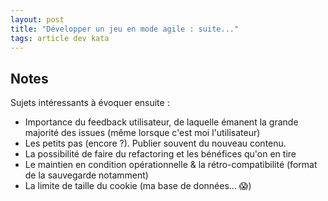 ```yaml
---
layout: post
title: "Développer un jeu en mode agile : suite..."
tags: article dev kata
---
```


## Notes

Sujets intéressants à évoquer ensuite :

- Importance du feedback utilisateur, de laquelle émanent la grande majorité des issues (même lorsque c'est moi l'utilisateur)
- Les petits pas (encore ?). Publier souvent du nouveau contenu.
- La possibilité de faire du refactoring et les bénéfices qu'on en tire
- Le maintien en condition opérationnelle & la rétro-compatibilité (format de la sauvegarde notamment)
- La limite de taille du cookie (ma base de données... 😱)
